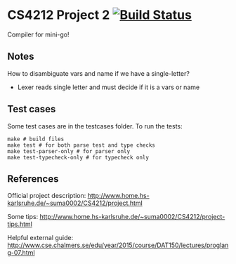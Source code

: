 # CS4212 Project 2 [![Build Status](https://travis-ci.org/burnflare/CS4212-project-2.svg?branch=master)](https://travis-ci.org/burnflare/CS4212-project-2)
Compiler for mini-go!

## Notes
How to disambiguate vars and name if we have a single-letter?
- Lexer reads single letter and must decide if it is a vars or name

## Test cases
Some test cases are in the testcases folder.
To run the tests:

```
make # build files
make test # for both parse test and type checks
make test-parser-only # for parser only
make test-typecheck-only # for typecheck only
```

## References

Official project description: http://www.home.hs-karlsruhe.de/~suma0002/CS4212/project.html

Some tips: http://www.home.hs-karlsruhe.de/~suma0002/CS4212/project-tips.html

Helpful external guide: http://www.cse.chalmers.se/edu/year/2015/course/DAT150/lectures/proglang-07.html
